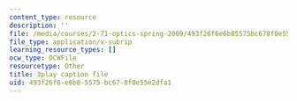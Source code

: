 ```yaml
---
content_type: resource
description: ''
file: /media/courses/2-71-optics-spring-2009/493f26f6e6b85575bc678f0e55e2dfa1_8WXUYdXNFy8.vtt
file_type: application/x-subrip
learning_resource_types: []
ocw_type: OCWFile
resourcetype: Other
title: 3play caption file
uid: 493f26f6-e6b8-5575-bc67-8f0e55e2dfa1
---
```

